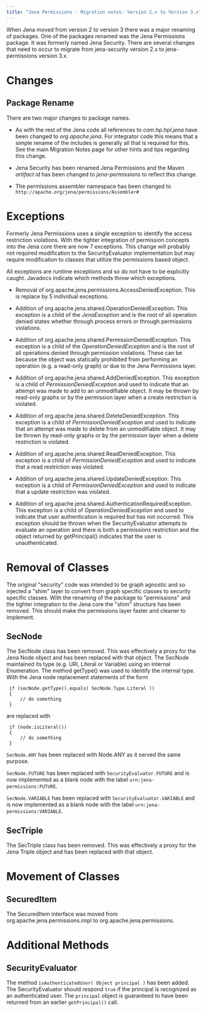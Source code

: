 ```yaml
---
title: "Jena Permissions - Migration notes: Version 2.x to Version 3.x"
---
```


When Jena moved from version 2 to version 3 there was a major renaming of packages. One of the packages renamed was the Jena Permissions package. It was formerly named Jena Security. There are several changes that need to occur to migrate from jena-security version 2.x to jena-permissions version 3.x.

Changes
=======

Package Rename
--------------

There are two major changes to package names.

* As with the rest of the Jena code all references to _com.hp.hpl.jena_ have been changed to _org.apache.jena_. For integrator code this means that a simple rename of the includes is generally all that is required for this. See the main Migration Notes page for other hints and tips regarding this change.

* Jena Security has been renamed Jena Permissions and the Maven _artifact id_ has been changed to _jena-permissions_ to reflect this change.

* The permissions assembler namespace has been changed to `http://apache.org/jena/permissions/Assembler#`

Exceptions
==========

Formerly Jena Permissions uses a single exception to identify the access restriction violations. With the tighter integration of permission concepts into the Jena core there are now 7 exceptions. This change will probably not required modification to the SecurityEvaluator implementation but may require modification to classes that utilize the permissions based object.

All exceptions are runtime exceptions and so do not have to be explicitly caught. Javadocs indicate which methods throw which exceptions.

* Removal of org.apache.jena.permissions.AccessDeniedException. This is replace by 5 individual exceptions.

* Addition of org.apache.jena.shared.OperationDeniedException. This exception is a child of the _JenaException_ and is the root of all operation denied states whether through process errors or through permissions violations.

* Addition of org.apache.jena.shared.PermissionDeniedException. This exception is a child of the _OperationDeniedException_ and is the root of all operations denied through permission violations. These can be because the object was statically prohibited from performing an operation (e.g. a read-only graph) or due to the Jena Permissions layer.

* Addition of org.apache.jena.shared.AddDeniedException. This exception is a child of _PermissionDeniedException_ and used to indicate that an attempt was made to add to an unmodifiable object. It may be thrown by read-only graphs or by the permission layer when a create restriction is violated.

* Addition of org.apache.jena.shared.DeleteDeniedException. This exception is a child of _PermissionDeniedException_ and used to indicate that an attempt was made to delete from an unmodifiable object. It may be thrown by read-only graphs or by the permission layer when a delete restriction is violated.

* Addition of org.apache.jena.shared.ReadDeniedException. This exception is a child of _PermissionDeniedException_ and used to indicate that a read restriction was violated.

* Addition of org.apache.jena.shared.UpdateDeniedException. This exception is a child of _PermissionDeniedException_ and used to indicate that a update restriction was violated.

* Addition of org.apache.jena.shared.AuthenticationRequiredException. This exception is a child of _OperationDeniedException_ and used to indicate that user authentication is required but has not occurred. This exception should be thrown when the SecurityEvaluator attempts to evaluate an operation and there is both a permissions restriction and the object returned by getPrincipal() indicates that the user is unauthenticated.

Removal of Classes
==================

The original "security" code was intended to be graph agnostic and so injected a "shim" layer to convert from graph specific classes to security specific classes. With the renaming of the package to "permissions" and the tighter integration to the Jena core the "shim" structure has been removed. This should make the permissions layer faster and cleaner to implement.

SecNode
-------

The SecNode class has been removed. This was effectively a proxy for the Jena Node object and has been replaced with that object. The SecNode maintained its type (e.g. URI, Literal or Variable) using an internal Enumeration. The method getType() was used to identify the internal type. With the Jena node replacement statements of the form

     if (secNode.getType().equals( SecNode.Type.Literal ))
     {
         // do something
     }

are replaced with

     if (node.isLiteral())
     {
         // do something
     }

`SecNode.ANY` has been replaced with Node.ANY as it served the same purpose.

`SecNode.FUTURE` has been replaced with `SecurityEvaluator.FUTURE` and is now implemented as a blank node with the label `urn:jena-permissions:FUTURE`.

`SecNode.VARIABLE` has been replaced with `SecurityEvaluator.VARIABLE` and is now implemented as a blank node with the label `urn:jena-permissions:VARIABLE`.


SecTriple
---------

The SecTriple class has been removed. This was effectively a proxy for the Jena Triple object and has been replaced with that object.


Movement of Classes
===================

SecuredItem
-----------

The SecuredItem interface was moved from org.apache.jena.permissions.impl to org.apache.jena.permissions.

Additional Methods
==================

SecurityEvaluator
-----------------

The method `isAuthenticatedUser( Object principal )` has been added. The SecurityEvaluator should respond `true` if the principal is recognized as an authenticated user. The `principal` object is guaranteed to have been returned from an earlier `getPrincipal()` call.
